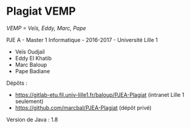 Plagiat VEMP
============
*VEMP = Veïs, Eddy, Marc, Pape*

PJE A - Master 1 Informatique - 2016-2017 - Université Lille 1

* Veïs Oudjail
* Eddy El Khatib
* Marc Baloup
* Pape Badiane

Dépôts :
* https://gitlab-etu.fil.univ-lille1.fr/baloup/PJEA-Plagiat (intranet Lille 1 seulement)
* https://github.com/marcbal/PJEA-Plagiat (dépôt privé)

Version de Java : 1.8